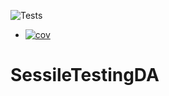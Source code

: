 ![Tests](https://github.com/mcnichon/edgefinder/actions/workflows/run-tests.yml/badge.svg)
<!-- README.md -->
+ [![cov](https://mcnichon.github.io/edgefinder/badges/coverage.svg)](https://github.com/mcnichon/edgefinder/actions)

# SessileTestingDA



